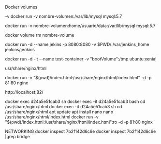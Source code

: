 Docker volumes

-v
docker run -v nombre-volumen:/var/lib/mysql mysql:5.7

<!-- para crear un directorio -->
docker run -v nombre-volumen:home/usuario/data:/var/lib/mysql mysql:5.7

docker volume rm nombre-volume

docker run -d --name jekins -p 8080:8080 -v $PWD/:/var/jenkins_home jenkins/jenkins

docker run -d -it --name test-container -v "bootVolume":/tmp ubuntu:xenial

usr/share/nginx/html

docker run -v "$(pwd)/index.html:/usr/share/nginx/html/index.html" -d -p 81:80 nginx

http://localhost:82/

docker exec d24a5e51cab3 sh
docker exec -it d24a5e51cab3 bash
cd /usr/share/nginx/html
docker exec -it d24a5e51cab3 sh
cd /usr/share/nginx/html
apt update
apt install nano
nano /usr/share/nginx/html/index.html
docker run -v "$(pwd)/index.html:/usr/share/nginx/html/index.html":ro -d -p 81:80 nginx

NETWORKING
docker inspect 7b2f142d6c6e
docker inspect 7b2f142d6c6e |grep bridge
